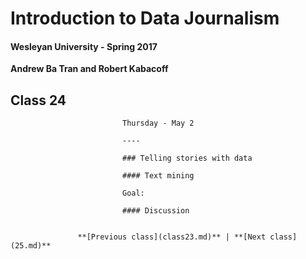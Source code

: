 # Introduction to Data Journalism
  
  #### Wesleyan University - Spring 2017
  
  **Andrew Ba Tran and Robert Kabacoff**
  
  ## Class 24
                             Thursday - May 2
                             
                             ----
                             
                             ### Telling stories with data
                             
                             #### Text mining
                             
                             Goal: 
                             
                             #### Discussion
                             
                   
                   **[Previous class](class23.md)** | **[Next class](25.md)**

